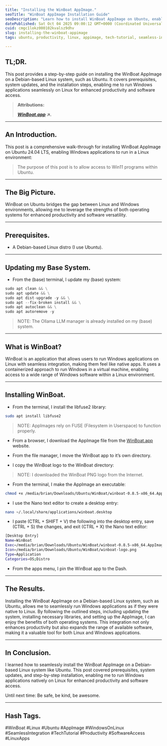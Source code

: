 ```yaml
---
title: "Installing the WinBoat AppImage."
seoTitle: "WinBoat AppImage Installation Guide"
seoDescription: "Learn how to install WinBoat AppImage on Ubuntu, enabling seamless Windows app integration with Linux for enhanced productivity."
datePublished: Sat Oct 04 2025 09:00:12 GMT+0000 (Coordinated Universal Time)
cuid: cmgc1lokz000102kvalsz9dhv
slug: installing-the-winboat-appimage
tags: ubuntu, productivity, linux, appimage, tech-tutorial, seamless-integration, winboat, windowsonlinux, softwareaccess, linuxapps

---
```


## TL;DR.

This post provides a step-by-step guide on installing the WinBoat AppImage on a Debian-based Linux system, such as Ubuntu. It covers prerequisites, system updates, and the installation steps, enabling me to run Windows applications seamlessly on Linux for enhanced productivity and software access.

> **Attributions:**
> 
> [***WinBoat.app***](https://www.winboat.app/) ***↗.***

---

## An Introduction.

This post is a comprehensive walk-through for installing WinBoat AppImage on Ubuntu 24.04 LTS, enabling Windows applications to run in a Linux environment:

> The purpose of this post is to allow access to Win11 programs within Ubuntu.

---

## The Big Picture.

WinBoat on Ubuntu bridges the gap between Linux and Windows environments, allowing me to leverage the strengths of both operating systems for enhanced productivity and software versatility.

---

## Prerequisites.

* A Debian-based Linux distro (I use Ubuntu).
    

---

## Updating my Base System.

* From the (base) terminal, I update my (base) system:
    

```python
sudo apt clean && \
sudo apt update && \
sudo apt dist-upgrade -y && \
sudo apt --fix-broken install && \
sudo apt autoclean && \
sudo apt autoremove -y
```

> NOTE: The Ollama LLM manager is already installed on my (base) system.

---

## What is WinBoat?

WinBoat is an application that allows users to run Windows applications on Linux with seamless integration, making them feel like native apps. It uses a containerized approach to run Windows in a virtual machine, enabling access to a wide range of Windows software within a Linux environment.

---

## Installing WinBoat.

* From the terminal, I install the libfuse2 library:
    

```bash
sudo apt install libfuse2
```

> NOTE: AppImages rely on FUSE (Filesystem in Userspace) to function properly.

* From a browser, I download the AppImage file from the [WinBoat.app](https://www.winboat.app/) website.
    
* From the file manager, I move the WinBoat app to it’s own directory.
    
* I copy the WinBoat logo to the WinBoat directory:
    

> NOTE: I downloaded the WinBoat PNG logo from the Internet.

* From the terminal, I make the AppImage an executable:
    

```bash
chmod +x /media/brian/Downloads/Ubuntu/WinBoat/winboat-0.8.5-x86_64.AppImage
```

* I use the Nano text editor to create a desktop entry:
    

```bash
nano ~/.local/share/applications/winboat.desktop
```

* I paste (CTRL + SHIFT + V) the following into the desktop entry, save (CTRL + S) the changes, and exit (CTRL + X) the Nano text editor:
    

```bash
[Desktop Entry]
Name=WinBoat
Exec=/media/brian/Downloads/Ubuntu/WinBoat/winboat-0.8.5-x86_64.AppImage --no-sandbox
Icon=/media/brian/Downloads/Ubuntu/WinBoat/winboat-logo.png
Type=Application
Categories=OS;Distro
```

* From the apps menu, I pin the WinBoat app to the Dash.
    

---

## The Results.

Installing the WinBoat AppImage on a Debian-based Linux system, such as Ubuntu, allows me to seamlessly run Windows applications as if they were native to Linux. By following the outlined steps, including updating the system, installing necessary libraries, and setting up the AppImage, I can enjoy the benefits of both operating systems. This integration not only enhances productivity but also expands the range of available software, making it a valuable tool for both Linux and Windows applications.

---

## In Conclusion.

I learned how to seamlessly install the WinBoat AppImage on a Debian-based Linux system like Ubuntu. This post covered prerequisites, system updates, and step-by-step installation, enabling me to run Windows applications natively on Linux for enhanced productivity and software access.

Until next time: Be safe, be kind, be awesome.

---

## Hash Tags.

#WinBoat #Linux #Ubuntu #AppImage #WindowsOnLinux #SeamlessIntegration #TechTutorial #Productivity #SoftwareAccess #LinuxApps